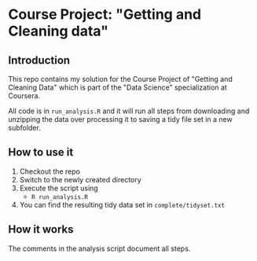 # Course Project: "Getting and Cleaning data"

## Introduction 
This repo contains my solution for the Course Project of "Getting and Cleaning Data"
which is part of the "Data Science" specialization at Coursera.

All code is in `run_analysis.R` and it will run all steps from downloading and unzipping
the data over processing it to saving a tidy file set in a new subfolder.

## How to use it
1. Checkout the repo
2. Switch to the newly created directory
3. Execute the script using
    - `R run_analysis.R`
4. You can find the resulting tidy data set in `complete/tidyset.txt`

## How it works
The comments in the analysis script document all steps.